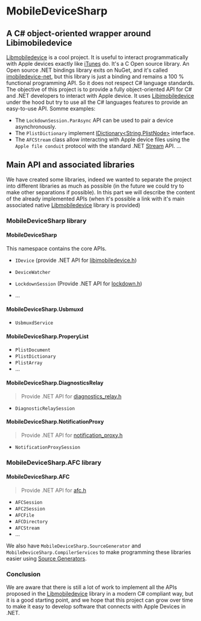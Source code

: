 # MobileDeviceSharp
## A C# object-oriented wrapper around Libimobiledevice
[Libmobiledevice](https://libimobiledevice.org/) is a cool project. It is useful to interact programmatically with Apple devices exactly like [iTunes](https://www.apple.com/itunes) do. It's a C Open source library. An Open source .NET bindings library exits on NuGet, and it's called [imobiledevice-net](https://www.nuget.org/packages/imobiledevice-net), but this library is just a binding and remains a 100 % functional programming API. So it does not respect C# language standards.
The objective of this project is to provide a fully object-oriented API for C# and .NET developers to interact with Apple device. It uses [Libimobiledevice](https://libimobiledevice.org) under the hood but try to use all the C# languages features to provide an easy-to-use API.
Somme examples:

- The `LockdownSession.ParAsync` API can be used to pair a device asynchronously.
- The `PlistDictionary` implement [IDictionary<String,PlistNode>](https://docs.microsoft.com/dotnet/api/system.collections.generic.idictionary-2) interface.
- The `AFCStream` class allow interacting with Apple device files using the `Apple file conduit` protocol with the standard .NET [Stream](https://docs.microsoft.com/dotnet/api/system.io.stream) API.
…

## Main API and associated libraries
We have created some libraries, indeed we wanted to separate the project into different libraries as much as possible (in the future we could try to make other separations if possible). In this part we will describe the content of the already implemented APIs (when it's possible a link with it's main associated native [Libmobiledevice](https://libimobiledevice.org/) library is provided)
### MobileDeviceSharp library
#### MobileDeviceSharp
This namespace contains the core APIs.
- `IDevice` (provide .NET API for [libimobiledevice.h](https://docs.libimobiledevice.org/libimobiledevice/latest/libimobiledevice_8h.html))
- `DeviceWatcher`
- `LockdownSession` (Provide .NET API for [lockdown.h](https://docs.libimobiledevice.org/libimobiledevice/latest/lockdown_8h.html))

- …

#### MobileDeviceSharp.Usbmuxd
- `UsbmuxdService`

#### MobileDeviceSharp.ProperyList
- `PlistDocument`
- `PlistDictionary`
- `PlistArray`
- …
#### MobileDeviceSharp.DiagnosticsRelay
> Provide .NET API for [diagnostics_relay.h](https://docs.libimobiledevice.org/libimobiledevice/latest/diagnostics__relay_8h.html)
- `DiagnosticRelaySession`
#### MobileDeviceSharp.NotificationProxy
> Provide .NET API for [notification_proxy.h](https://docs.libimobiledevice.org/libimobiledevice/latest/notification__proxy_8h.html)
- `NotificationProxySession`
### MobileDeviceSharp.AFC library
#### MobileDeviceSharp.AFC
> Provide .NET API for [afc.h](https://docs.libimobiledevice.org/libimobiledevice/latest/afc_8h.html)
- `AFCSession`
- `AFC2Session`
- `AFCFile`
- `AFCDirectory`
- `AFCStream`
- …

We also have `MobileDeviceSharp.SourceGenerator` and `MobileDeviceSharp.CompilerServices` to make programming these libraries easier using [Source Generators](https://docs.microsoft.com/dotnet/csharp/roslyn-sdk/source-generators-overview).
### Conclusion
We are aware that there is still a lot of work to implement all the APIs proposed in the [Libmobiledevice](https://libimobiledevice.org/) library in a modern C# compliant way, but it is a good starting point, and we hope that this project can grow over time to make it easy to develop software that connects with Apple Devices in .NET.
